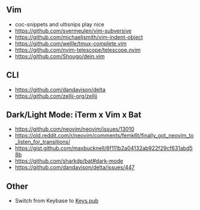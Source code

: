 ## Vim

* coc-snippets and ultisnips play nice
* https://github.com/svermeulen/vim-subversive
* https://github.com/michaeljsmith/vim-indent-object
* https://github.com/wellle/tmux-complete.vim
* https://github.com/nvim-telescope/telescope.nvim
* https://github.com/Shougo/dein.vim

## CLI

- https://github.com/dandavison/delta
- https://github.com/zellij-org/zellij

## Dark/Light Mode: iTerm x Vim x Bat 

* https://github.com/neovim/neovim/issues/13010
* https://old.reddit.com/r/neovim/comments/femk6t/finally_got_neovim_to_listen_for_transitions/
* https://gist.github.com/maxbucknell/6f111b2a04132ab922f29cf631abd58b
* https://github.com/sharkdp/bat#dark-mode
* https://github.com/dandavison/delta/issues/447

## Other

* Switch from Keybase to [Keys.pub](https://keys.pub)
